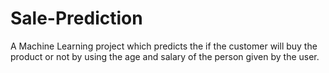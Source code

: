 # Sale-Prediction
A Machine Learning project which predicts the if the customer will buy the product or not by using the age and salary of the person given by the user. 
